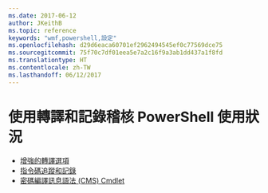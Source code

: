```yaml
---
ms.date: 2017-06-12
author: JKeithB
ms.topic: reference
keywords: "wmf,powershell,設定"
ms.openlocfilehash: d29d6eaca60701ef2962494545ef0c77569dce75
ms.sourcegitcommit: 75f70c7df01eea5e7a2c16f9a3ab1dd437a1f8fd
ms.translationtype: HT
ms.contentlocale: zh-TW
ms.lasthandoff: 06/12/2017
---
```

# <a name="audit-powershell-usage-using-transcription-and-logging"></a>使用轉譯和記錄稽核 PowerShell 使用狀況

- [增強的轉譯選項](audit_transcript.md)
- [指令碼追蹤和記錄](audit_script.md)
- [密碼編譯訊息語法 (CMS) Cmdlet](audit_cms.md)

